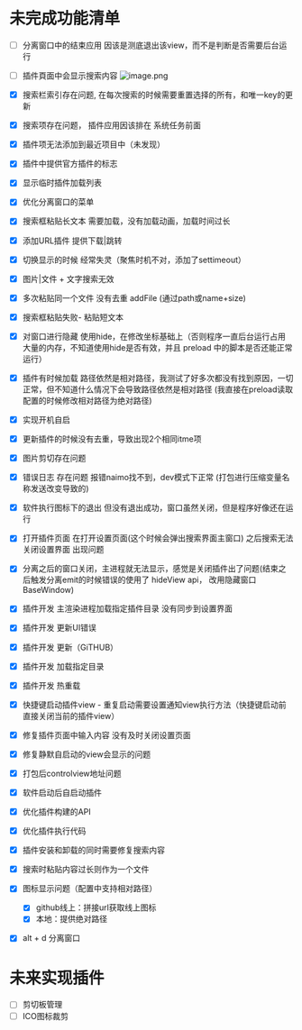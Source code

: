 # 未完成功能清单

- [ ] 分离窗口中的结束应用 因该是测底退出该view，而不是判断是否需要后台运行
- [ ] 插件頁面中会显示搜索内容
      ![image.png](C:\Users\IMOHUAN\AppData\Roaming\naimo\notebook\images\2025-10-21-16-46-14-066.png)

- [x] 搜索栏索引存在问题, 在每次搜索的时候需要重置选择的所有，和唯一key的更新
- [x] 搜索项存在问题， 插件应用因该排在 系统任务前面
- [x] 插件项无法添加到最近项目中（未发现）
- [x] 插件中提供官方插件的标志
- [x] 显示临时插件加载列表
- [x] 优化分离窗口的菜单
- [x] 搜索框粘贴长文本 需要加载，没有加载动画，加载时间过长
- [x] 添加URL插件 提供下载|跳转
- [x] 切换显示的时候 经常失灵（聚焦时机不对，添加了settimeout）
- [x] 图片|文件 + 文字搜索无效
- [x] 多次粘贴同一个文件 没有去重 addFile (通过path或name+size)
- [x] 搜索框粘贴失败- 粘贴短文本
- [x] 对窗口进行隐藏 使用hide，在修改坐标基础上（否则程序一直后台运行占用大量的内存，不知道使用hide是否有效，并且 preload 中的脚本是否还能正常运行）
- [x] 插件有时候加载 路径依然是相对路径，我测试了好多次都没有找到原因，一切正常，但不知道什么情况下会导致路径依然是相对路径 (我直接在preload读取配置的时候修改相对路径为绝对路径)
- [x] 实现开机自启
- [x] 更新插件的时候没有去重，导致出现2个相同itme项
- [x] 图片剪切存在问题
- [x] 错误日志 存在问题 报错naimo找不到，dev模式下正常 (打包进行压缩变量名称发送改变导致的)
- [x] 软件执行图标下的退出 但没有退出成功，窗口虽然关闭，但是程序好像还在运行
- [x] 打开插件页面 在打开设置页面(这个时候会弹出搜索界面主窗口) 之后搜索无法关闭设置界面 出现问题
- [x] 分离之后的窗口关闭，主进程就无法显示，感觉是关闭插件出了问题(结束之后触发分离emit的时候错误的使用了 hideView api， 改用隐藏窗口BaseWindow)
- [x] 插件开发 主渲染进程加载指定插件目录 没有同步到设置界面
- [x] 插件开发 更新UI错误
- [x] 插件开发 更新（GiTHUB）
- [x] 插件开发 加载指定目录
- [x] 插件开发 热重载
- [x] 快捷键启动插件view - 重复启动需要设置通知view执行方法（快捷键启动前直接关闭当前的插件view）
- [x] 修复插件页面中输入内容 没有及时关闭设置页面
- [x] 修复静默自启动的view会显示的问题
- [x] 打包后controlview地址问题
- [x] 软件启动后自启动插件
- [x] 优化插件构建的API
- [x] 优化插件执行代码
- [x] 插件安装和卸载的同时需要修复搜索内容
- [x] 搜索时粘贴内容过长则作为一个文件
- [x] 图标显示问题（配置中支持相对路径）
  - [x] github线上：拼接url获取线上图标
  - [x] 本地：提供绝对路径
- [x] alt + d 分离窗口

# 未来实现插件

- [ ] 剪切板管理
- [ ] ICO图标裁剪
